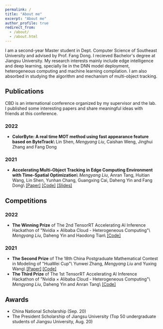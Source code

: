 ```yaml
---
permalink: /
title: "About me"
excerpt: "About me"
author_profile: true
redirect_from: 
  - /about/
  - /about.html
---
```



I am a second-year Master student in Dept. Computer Science of Southeast University and advised by Prof. Fang Dong. I recieved Bachelor's degree at Jiangsu University. My research interests mainly include edge intelligence and deep learning, specially lie in the DNN model deployment, heterogeneous computing and machine learning compilation. I am also absorbed in studying the algorithm and mechanism of multi-object tracking.

## Publications

CBD is an international conference organized by my supervisor and the lab. I published some interesting papers and share meaningful ideas with friends at this conference.

### 2022

- **ColorByte: A real time MOT method using fast appearance feature based on ByteTrack**\\
  Lin Shen, *Mengyang Liu*, Caishan Weng, Jinghui Zhang and Fang Dong

### 2021

- **Accelerating Multi-Object Tracking in Edge Computing Environment with Time-Spatial Optimization**\\
  *Mengyang Liu*, Anran Tang, Huitian Wang, Lin Shen, Yunhan Chang, Guangxing Cai, Daheng Yin and Fang Dong\\
  [[Paper]](https://liumengyang.xyz/pdf/cbd2021.pdf) [[Code]](https://github.com/liu-mengyang/MOTinA) [[Slides]](https://liumengyang.xyz/slides/cbd2021.pdf)

## Competitions

### 2022

- **The Winning Prize** of The 2nd TensorRT Accelerating AI Inference Hackathon of "Nvidia × Alibaba Cloud - Heterogeneous Computing"\\
  *Mengyang Liu*, Daheng Yin and Haodong Tian\\
  [[Code]](https://github.com/liu-mengyang/trt-elan)


### 2021

- **The Second Prize** of The 18th China Postgraduate Mathematical Contest in Modeling of "HuaWei Cup"\\
  Yunwei Zhang, *Mengyang Liu* and Yuxing Wang\\
  [[Paper]](https://liumengyang.xyz/pdf/cpipc2021-f.pdf) [[Code]](https://github.com/liu-mengyang/CPIPC2021-F)
- **The Third Prize** of The 1st TensorRT Accelerating AI Inference Hackathon of "Nvidia × Alibaba Cloud - Heterogeneous Computing"\\
  *Mengyang Liu*, Daheng Yin and Anran Tang\\
  [[Code]](https://github.com/liu-mengyang/trt-fairmot)

## Awards

- China National Scholarship (Sep. 20)
- The President Scholarship of Jiangsu University   (Top 50 undergraduate students of Jiangsu University, Aug. 20)



